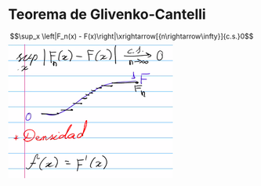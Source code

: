 # Teorema de Glivenko-Cantelli

$$\sup_x \left|F_n(x) - F(x)\right|\xrightarrow[{n\rightarrow\infty}]{c.s.}0$$
![Pasted image 20220223210453.png](Pasted%20image%2020220223210453.png)
